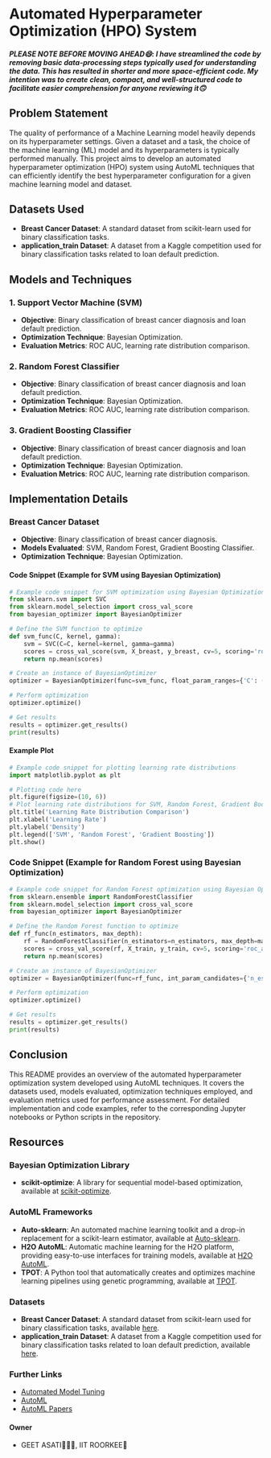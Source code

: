 # Automated Hyperparameter Optimization (HPO) System

##### PLEASE NOTE BEFORE MOVING AHEAD😄: I have streamlined the code by removing basic data-processing steps typically used for understanding the data. This has resulted in shorter and more space-efficient code. My intention was to create clean, compact, and well-structured code to facilitate easier comprehension for anyone reviewing it🙃

## Problem Statement
The quality of performance of a Machine Learning model heavily depends on its hyperparameter settings. Given a dataset and a task, the choice of the machine learning (ML) model and its hyperparameters is typically performed manually. This project aims to develop an automated hyperparameter optimization (HPO) system using AutoML techniques that can efficiently identify the best hyperparameter configuration for a given machine learning model and dataset.

## Datasets Used
- **Breast Cancer Dataset**: A standard dataset from scikit-learn used for binary classification tasks.
- **application_train Dataset**: A dataset from a Kaggle competition used for binary classification tasks related to loan default prediction.

## Models and Techniques
### 1. Support Vector Machine (SVM)
- **Objective**: Binary classification of breast cancer diagnosis and loan default prediction.
- **Optimization Technique**: Bayesian Optimization.
- **Evaluation Metrics**: ROC AUC, learning rate distribution comparison.

### 2. Random Forest Classifier
- **Objective**: Binary classification of breast cancer diagnosis and loan default prediction.
- **Optimization Technique**: Bayesian Optimization.
- **Evaluation Metrics**: ROC AUC, learning rate distribution comparison.

### 3. Gradient Boosting Classifier
- **Objective**: Binary classification of breast cancer diagnosis and loan default prediction.
- **Optimization Technique**: Bayesian Optimization.
- **Evaluation Metrics**: ROC AUC, learning rate distribution comparison.

## Implementation Details
### Breast Cancer Dataset
- **Objective**: Binary classification of breast cancer diagnosis.
- **Models Evaluated**: SVM, Random Forest, Gradient Boosting Classifier.
- **Optimization Technique**: Bayesian Optimization.

#### Code Snippet (Example for SVM using Bayesian Optimization)
```python
# Example code snippet for SVM optimization using Bayesian Optimization
from sklearn.svm import SVC
from sklearn.model_selection import cross_val_score
from bayesian_optimizer import BayesianOptimizer

# Define the SVM function to optimize
def svm_func(C, kernel, gamma):
    svm = SVC(C=C, kernel=kernel, gamma=gamma)
    scores = cross_val_score(svm, X_breast, y_breast, cv=5, scoring='roc_auc')
    return np.mean(scores)

# Create an instance of BayesianOptimizer
optimizer = BayesianOptimizer(func=svm_func, float_param_ranges={'C': (0.1, 10), 'gamma': (0.01, 1)}, int_param_candidates={'kernel': ['linear', 'rbf']})

# Perform optimization
optimizer.optimize()

# Get results
results = optimizer.get_results()
print(results)
```
#### Example Plot
```python
# Example code snippet for plotting learning rate distributions
import matplotlib.pyplot as plt

# Plotting code here
plt.figure(figsize=(10, 6))
# Plot learning rate distributions for SVM, Random Forest, Gradient Boosting Classifier
plt.title('Learning Rate Distribution Comparison')
plt.xlabel('Learning Rate')
plt.ylabel('Density')
plt.legend(['SVM', 'Random Forest', 'Gradient Boosting'])
plt.show()
```
### Code Snippet (Example for Random Forest using Bayesian Optimization)
```python
# Example code snippet for Random Forest optimization using Bayesian Optimization
from sklearn.ensemble import RandomForestClassifier
from sklearn.model_selection import cross_val_score
from bayesian_optimizer import BayesianOptimizer

# Define the Random Forest function to optimize
def rf_func(n_estimators, max_depth):
    rf = RandomForestClassifier(n_estimators=n_estimators, max_depth=max_depth, random_state=0)
    scores = cross_val_score(rf, X_train, y_train, cv=5, scoring='roc_auc')
    return np.mean(scores)

# Create an instance of BayesianOptimizer
optimizer = BayesianOptimizer(func=rf_func, int_param_candidates={'n_estimators': [50, 100, 150], 'max_depth': [5, 10, 15]})

# Perform optimization
optimizer.optimize()

# Get results
results = optimizer.get_results()
print(results)
```
## Conclusion 
This README provides an overview of the automated hyperparameter optimization system developed using AutoML techniques. It covers the datasets used, models evaluated, optimization techniques employed, and evaluation metrics used for performance assessment. For detailed implementation and code examples, refer to the corresponding Jupyter notebooks or Python scripts in the repository.

## Resources

### Bayesian Optimization Library
- **scikit-optimize**: A library for sequential model-based optimization, available at [scikit-optimize](https://scikit-optimize.github.io/stable/).

### AutoML Frameworks
- **Auto-sklearn**: An automated machine learning toolkit and a drop-in replacement for a scikit-learn estimator, available at [Auto-sklearn](https://github.com/automl/auto-sklearn).
- **H2O AutoML**: Automatic machine learning for the H2O platform, providing easy-to-use interfaces for training models, available at [H2O AutoML](http://docs.h2o.ai/h2o/latest-stable/h2o-docs/automl.html).
- **TPOT**: A Python tool that automatically creates and optimizes machine learning pipelines using genetic programming, available at [TPOT](https://github.com/EpistasisLab/tpot).

### Datasets
- **Breast Cancer Dataset**: A standard dataset from scikit-learn used for binary classification tasks, available [here](https://scikit-learn.org/stable/modules/generated/sklearn.datasets.load_breast_cancer.html).
- **application_train Dataset**: A dataset from a Kaggle competition used for binary classification tasks related to loan default prediction, available [here](https://www.kaggle.com/c/home-credit-default-risk/data).

### Further Links
- [Automated Model Tuning](https://www.kaggle.com/code/willkoehrsen/automated-model-tuning/notebook)
- [AutoML](https://www.automl.org/hpo-overview/?cmplz-force-reload=1716301158840)
- [AutoML Papers](https://github.com/windmaple/awesome-AutoML?tab=readme-ov-file)

#### Owner
- GEET ASATI🧑‍💻🤖, IIT ROORKEE💙
